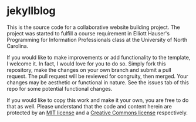 jekyllblog
==========

This is the source code for a collaborative website building project. The project was started to fulfill a course requirement in Elliott Hauser's Programming for Information Professionals class at the University of North Carolina.

If you would like to make improvements or add functionality to the template, I welcome it. In fact, I would love for you to do so. Simply fork this repository, make the changes on your own branch and submit a pull request. The pull request will be reviewed for congruity, then merged. Your changes may be aesthetic or functional in nature. See the issues tab of this repo for some potential functional changes.

If you would like to copy this work and make it your own, you are free to do that as well. Please understand that the code and content herein are protected by an [MIT license](http://choosealicense.com/licenses/mit/) and a [Creative Commons license](http://creativecommons.org/licenses/by/3.0/legalcode) respectively.
